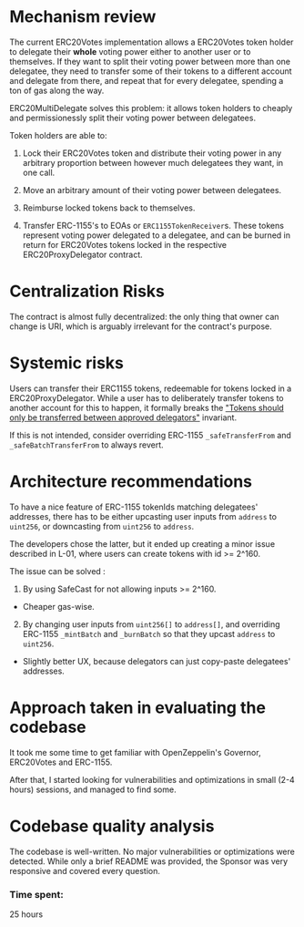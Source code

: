 # Mechanism review

The current ERC20Votes implementation allows a ERC20Votes token holder to delegate their **whole** voting power either to another user or to themselves. If they want to split their voting power between more than one delegatee, they need to transfer some of their tokens to a different account and delegate from there, and repeat that for every delegatee, spending a ton of gas along the way.

ERC20MultiDelegate solves this problem: it allows token holders to cheaply and permissionessly split their voting power between delegatees.

Token holders are able to:

1. Lock their ERC20Votes token and distribute their voting power in any arbitrary proportion between however much delegatees they want, in one call.

2. Move an arbitrary amount of their voting power between delegatees.

3. Reimburse locked tokens back to themselves.

4. Transfer ERC-1155's to EOAs or `ERC1155TokenReceiver`s. These tokens represent voting power delegated to a delegatee, and can be burned in return for ERC20Votes tokens locked in the respective ERC20ProxyDelegator contract.




# Centralization Risks

The contract is almost fully decentralized: the only thing that owner can change is URI, which is arguably irrelevant for the contract's purpose.

# Systemic risks

Users can transfer their ERC1155 tokens, redeemable for tokens locked in a ERC20ProxyDelegator. While a user has to deliberately transfer tokens to another account for this to happen, it formally breaks the ["Tokens should only be transferred between approved delegators"](https://github.com/code-423n4/2023-10-ens#:~:text=Tokens%20should%20only%20be%20transferred%20between%20approved%20delegators.) invariant.

If this is not intended, consider overriding ERC-1155 `_safeTransferFrom` and `_safeBatchTransferFrom` to always revert.

# Architecture recommendations

To have a nice feature of ERC-1155 tokenIds matching delegatees' addresses, there has to be either upcasting user inputs from `address` to `uint256`, or downcasting from `uint256` to `address`. 

The developers chose the latter, but it ended up creating a minor issue described in L-01, where users can create tokens with id >= 2^160. 

The issue can be solved :

1. By using SafeCast for not allowing inputs >= 2^160.

- Cheaper gas-wise.

2. By changing user inputs from `uint256[]` to `address[]`, and overriding ERC-1155 `_mintBatch` and `_burnBatch` so that they upcast `address` to `uint256`. 

- Slightly better UX, because delegators can just copy-paste delegatees' addresses.

# Approach taken in evaluating the codebase

It took me some time to get familiar with OpenZeppelin's Governor, ERC20Votes and ERC-1155.

After that, I started looking for vulnerabilities and optimizations in small (2-4 hours) sessions, and managed to find some.

# Codebase quality analysis

The codebase is well-written. No major vulnerabilities or optimizations were detected. While only a brief README was provided, the Sponsor was very responsive and covered every question.









### Time spent:
25 hours